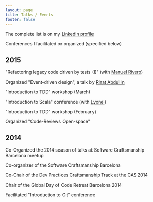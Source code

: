 ```yaml
---
layout: page
title: Talks / Events
footer: false
---
```


<!-- based on http://ecomba.pro/talks/ -->

The complete list is on my [LinkedIn profile][linkedin-profile]

Conferences I facilitated or organized (specified below)

## 2015

"Refactoring legacy code driven by tests (I)" (with [Manuel Rivero](https://twitter.com/Trikitrok))

Organized "Event-driven design", a talk by [Rinat Abdullin](http://twitter.com/@abdullin)

"Introduction to TDD" workshop (March)

"Introduction to Scala" conference (with [Lyonel](https://twitter.com/Scaap))

"Introduction to TDD" workshop (February)

Organized "Code-Reviews Open-space"

## 2014

Co-Organized the 2014 season of talks at Software Craftsmanship Barcelona meetup

Co-organizer of the Software Craftsmanship Barcelona 

Co-Chair of the Dev Practices Craftsmanship Track at the CAS 2014

Chair of the Global Day of Code Retreat Barcelona 2014

Facilitated "Introduction to Git" conference


[linkedin-profile]: https://es.linkedin.com/in/alvarogarcia7